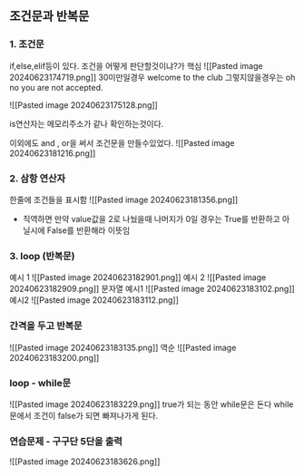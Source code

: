 
## 조건문과 반복문 

### 1. 조건문
if,else,elif등이 있다.
조건을 어떻게 판단할것이냐?가 핵심
![[Pasted image 20240623174719.png]]
30미만일경우 welcome to the club
그렇지않을경우는 oh no you are not accepted.

![[Pasted image 20240623175128.png]]

is연산자는 메모리주소가 같나 확인하는것이다. 


이외에도 and , or을 써서 조건문을 만들수있었다.
![[Pasted image 20240623181216.png]]

### 2. 삼항 연산자
한줄에 조건들을 표시함
![[Pasted image 20240623181356.png]]
- 직역하면 만약 value값을 2로 나눴을때 나머지가 0일 경우는 True를 반환하고 아닐시에 False를 반환해라 이뜻임


### 3. loop (반복문)
예시 1
![[Pasted image 20240623182901.png]]
예시 2
![[Pasted image 20240623182909.png]]
문자열 
예시1
![[Pasted image 20240623183102.png]]
예시2
![[Pasted image 20240623183112.png]]


### 간격을 두고 반복문
![[Pasted image 20240623183135.png]]
역순
![[Pasted image 20240623183200.png]]


### loop - while문
![[Pasted image 20240623183229.png]]
true가 되는 동안 while문은 돈다
while문에서 조건이 false가 되면 빠져나가게 된다.




### 연습문제 - 구구단 5단을 출력
![[Pasted image 20240623183626.png]]
